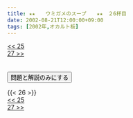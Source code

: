 ```yaml
---
title: ★★　　ウミガメのスープ　　★★　２6杯目
date: 2002-08-21T12:00:00+09:00
tags: [2002年,オカルト板]
---
```

<div class="th_left"><a href="../25"><< 25</a></div>
<div class="th_right"><a href="../27">27 >></a></div>
<br><br>
<script src="../../js/cupsoup.js"></script>
<form>
<input type="button" value="問題と解説のみにする" onClick="toggleCupsoup()">
</form>
{{< 26 >}}
<div class="th_left"><a href="../25"><< 25</a></div>
<div class="th_right"><a href="../27">27 >></a></div>